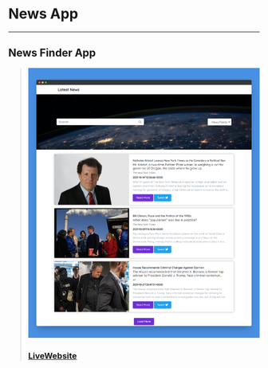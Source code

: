 # News App
---
News Finder App 
---
> ![Website](images/newsapp.png)
> ### [LiveWebsite](https://newsin.netlify.app/)
